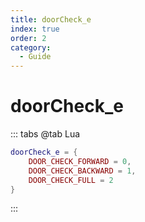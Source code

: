 ```yaml
---
title: doorCheck_e
index: true
order: 2
category:
  - Guide
---
```


# doorCheck_e
::: tabs
@tab Lua
```lua
doorCheck_e = {
    DOOR_CHECK_FORWARD = 0,
    DOOR_CHECK_BACKWARD = 1,
    DOOR_CHECK_FULL = 2
}
```
:::